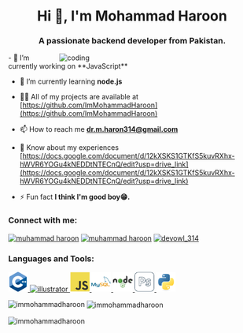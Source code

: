 <h1 align="center">Hi 👋, I'm Mohammad Haroon</h1>
<h3 align="center">A passionate backend developer from Pakistan.</h3>
<img align="right" alt="coding" width="400" scr="https://user-images.githubusercontent.com/55389276/140866485-8fb1c876-9a8f-4d6a-98dc-08c4981eaf70.gif">
- 🔭 I’m currently working on **JavaScript**

- 🌱 I’m currently learning **node.js**

- 👨‍💻 All of my projects are available at [https://github.com/ImMohammadHaroon](https://github.com/ImMohammadHaroon)

- 📫 How to reach me **dr.m.haron314@gmail.com**

- 📄 Know about my experiences [https://docs.google.com/document/d/12kXSKS1GTKfS5kuvRXhx-hWVR6YOGu4kNEDDtNTECnQ/edit?usp=drive_link](https://docs.google.com/document/d/12kXSKS1GTKfS5kuvRXhx-hWVR6YOGu4kNEDDtNTECnQ/edit?usp=drive_link)

- ⚡ Fun fact **I think I'm good boy😁.**

<h3 align="left">Connect with me:</h3>
<p align="left">
<a href="https://linkedin.com/in/muhammad haroon" target="blank"><img align="center" src="https://raw.githubusercontent.com/rahuldkjain/github-profile-readme-generator/master/src/images/icons/Social/linked-in-alt.svg" alt="muhammad haroon" height="30" width="40" /></a>
<a href="https://fb.com/muhammad haroon" target="blank"><img align="center" src="https://raw.githubusercontent.com/rahuldkjain/github-profile-readme-generator/master/src/images/icons/Social/facebook.svg" alt="muhammad haroon" height="30" width="40" /></a>
<a href="https://instagram.com/devowl_314" target="blank"><img align="center" src="https://raw.githubusercontent.com/rahuldkjain/github-profile-readme-generator/master/src/images/icons/Social/instagram.svg" alt="devowl_314" height="30" width="40" /></a>
</p>

<h3 align="left">Languages and Tools:</h3>
<p align="left"> <a href="https://www.w3schools.com/cpp/" target="_blank" rel="noreferrer"> <img src="https://raw.githubusercontent.com/devicons/devicon/master/icons/cplusplus/cplusplus-original.svg" alt="cplusplus" width="40" height="40"/> </a> <a href="https://www.adobe.com/in/products/illustrator.html" target="_blank" rel="noreferrer"> <img src="https://www.vectorlogo.zone/logos/adobe_illustrator/adobe_illustrator-icon.svg" alt="illustrator" width="40" height="40"/> </a> <a href="https://developer.mozilla.org/en-US/docs/Web/JavaScript" target="_blank" rel="noreferrer"> <img src="https://raw.githubusercontent.com/devicons/devicon/master/icons/javascript/javascript-original.svg" alt="javascript" width="40" height="40"/> </a> <a href="https://www.mysql.com/" target="_blank" rel="noreferrer"> <img src="https://raw.githubusercontent.com/devicons/devicon/master/icons/mysql/mysql-original-wordmark.svg" alt="mysql" width="40" height="40"/> </a> <a href="https://nodejs.org" target="_blank" rel="noreferrer"> <img src="https://raw.githubusercontent.com/devicons/devicon/master/icons/nodejs/nodejs-original-wordmark.svg" alt="nodejs" width="40" height="40"/> </a> <a href="https://www.photoshop.com/en" target="_blank" rel="noreferrer"> <img src="https://raw.githubusercontent.com/devicons/devicon/master/icons/photoshop/photoshop-line.svg" alt="photoshop" width="40" height="40"/> </a> <a href="https://www.python.org" target="_blank" rel="noreferrer"> <img src="https://raw.githubusercontent.com/devicons/devicon/master/icons/python/python-original.svg" alt="python" width="40" height="40"/> </a> </p>

<p><img align="left" src="https://github-readme-stats.vercel.app/api/top-langs?username=immohammadharoon&show_icons=true&locale=en&layout=compact" alt="immohammadharoon" /></p>

<p>&nbsp;<img align="center" src="https://github-readme-stats.vercel.app/api?username=immohammadharoon&show_icons=true&locale=en" alt="immohammadharoon" /></p>

<p><img align="center" src="https://github-readme-streak-stats.herokuapp.com/?user=immohammadharoon&" alt="immohammadharoon" /></p>
